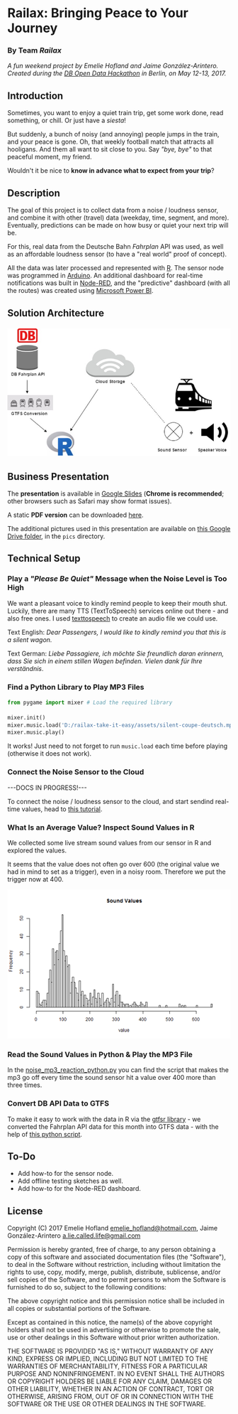 # Railax: Bringing Peace to Your Journey

### By Team _Railax_

_A fun weekend project by Emelie Hofland and Jaime González-Arintero. Created during the [DB Open Data Hackathon](https://www.mindboxberlin.com/index.php/db-hackathon-may-2017.html) in Berlin, on May 12-13, 2017._

## Introduction

Sometimes, you want to enjoy a quiet train trip, get some work done, read something, or chill. Or just have a _siesta_!

But suddenly, a bunch of noisy (and annoying) people jumps in the train, and your peace is gone. Oh, that weekly football match that attracts all hooligans. And them all want to sit close to you. Say _"bye, bye"_ to that peaceful moment, my friend.

Wouldn't it be nice to **know in advance what to expect from your trip**?

## Description

The goal of this project is to collect data from a noise / loudness sensor, and combine it with other (travel) data (weekday, time, segment, and more). Eventually, predictions can be made on how busy or quiet your next trip will be.

For this, real data from the Deutsche Bahn _Fahrplan_ API was used, as well as an affordable loudness sensor (to have a "real world" proof of concept).

All the data was later processed and represented with [R](https://www.r-project.org). The sensor node was programmed in [Arduino](https://en.wikipedia.org/wiki/Arduino). An additional dashboard for real-time notifications was built in [Node-RED](https://nodered.org), and the "predictive" dashboard (with all the routes) was created using [Microsoft Power BI](https://powerbi.microsoft.com/en-us/).

## Solution Architecture

### ![image](./assets/railax-architecture.jpg)

## Business Presentation

The **presentation** is available in [Google Slides](https://docs.google.com/presentation/d/1oejwr1haGwi5W9faB8-4qU1_rS6nwdFyooUE9Pdaowk/edit?usp=sharing) (**Chrome is recommended**; other browsers such as Safari may show format issues).

A static **PDF version** can be downloaded [here](./assets/railax-biz-slides.pdf).

The additional pictures used in this presentation are available on [this Google Drive folder](https://drive.google.com/open?id=0B8B9qWtOwkjAS01FYlZyU1liUzg), in the `pics` directory.

## Technical Setup

### Play a _"Please Be Quiet"_ Message when the Noise Level is Too High

We want a pleasant voice to kindly remind people to keep their mouth shut. Luckily, there are many TTS (TextToSpeech) services online out there - and also free ones. I used [texttospeech](http://www.fromtexttospeech.com/) to create an audio file we could use.

Text English: _Dear Passengers, I would like to kindly remind you that this is a silent wagon._

Text German: _Liebe Passagiere, ich möchte Sie freundlich daran erinnern, dass Sie sich in einem stillen Wagen befinden. Vielen dank für Ihre verständnis_.

### Find a Python Library to Play MP3 Files

```python
from pygame import mixer # Load the required library

mixer.init()
mixer.music.load('D:/railax-take-it-easy/assets/silent-coupe-deutsch.mp3')
mixer.music.play()
```

It works! Just need to not forget to run `music.load` each time before playing (otherwise it does not work).

### Connect the Noise Sensor to the Cloud

---DOCS IN PROGRESS!---

To connect the noise / loudness sensor to the cloud, and start sendind real-time values, head to [this tutorial](./sensor-nodes).

### What Is an Average Value? Inspect Sound Values in R

We collected some live stream sound values from our sensor in R and explored the values.

It seems that the value does not often go over 600 (the original value we had in mind to set as a trigger), even in a noisy room. Therefore we put the trigger now at 400. 

![image](./assets/plot-sound-values.png)

### Read the Sound Values in Python & Play the MP3 File

In the [noise_mp3_reaction_python.py](noise_mp3_reaction_python.py) you can find the script that makes the mp3 go off every time the sound sensor hit a value over 400 more than three times.

### Convert DB API Data to GTFS

To make it easy to work with the data in R via the [gtfsr library](https://github.com/ropensci/gtfsr) - we converted the Fahrplan API data for this month into GTFS data - with the help of [this python script](https://github.com/patrickbr/db-api-to-gtfs).

## To-Do

* Add how-to for the sensor node.
* Add offline testing sketches as well.
* Add how-to for the Node-RED dashboard.

## License

Copyright (C) 2017 Emelie Hofland <emelie_hofland@hotmail.com>, Jaime González-Arintero <a.lie.called.life@gmail.com>

Permission is hereby granted, free of charge, to any person obtaining a copy of this software and associated documentation files (the "Software"), to deal in the Software without restriction, including without limitation the rights to use, copy, modify, merge, publish, distribute, sublicense, and/or sell
copies of the Software, and to permit persons to whom the Software is furnished to do so, subject to the following conditions:

The above copyright notice and this permission notice shall be included in all copies or substantial portions of the Software.

Except as contained in this notice, the name(s) of the above copyright holders shall not be used in advertising or otherwise to promote the sale, use or
other dealings in this Software without prior written authorization.

THE SOFTWARE IS PROVIDED "AS IS," WITHOUT WARRANTY OF ANY KIND, EXPRESS OR IMPLIED, INCLUDING BUT NOT LIMITED TO THE WARRANTIES OF MERCHANTABILITY,
FITNESS FOR A PARTICULAR PURPOSE AND NONINFRINGEMENT.  IN NO EVENT SHALL THE AUTHORS OR COPYRIGHT HOLDERS BE LIABLE FOR ANY CLAIM, DAMAGES OR OTHER
LIABILITY, WHETHER IN AN ACTION OF CONTRACT, TORT OR OTHERWISE, ARISING FROM, OUT OF OR IN CONNECTION WITH THE SOFTWARE OR THE USE OR OTHER DEALINGS IN THE
SOFTWARE.
